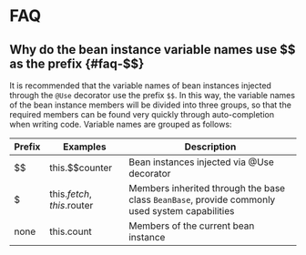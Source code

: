 # FAQ

## Why do the bean instance variable names use $$ as the prefix {#faq-$$}

It is recommended that the variable names of bean instances injected through the `@Use` decorator use the prefix `$$`. In this way, the variable names of the bean instance members will be divided into three groups, so that the required members can be found very quickly through auto-completion when writing code. Variable names are grouped as follows:

| Prefix | Examples                | Description                                                                                    |
| ------ | ----------------------- | ---------------------------------------------------------------------------------------------- |
| $$     | this.$$counter          | Bean instances injected via @Use decorator                                                     |
| $      | this.$fetch, this.$router | Members inherited through the base class `BeanBase`, provide commonly used system capabilities |
| none   | this.count              | Members of the current bean instance                                                           |
